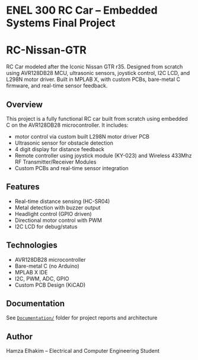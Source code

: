 # ENEL 300 RC Car – Embedded Systems Final Project

# RC-Nissan-GTR
RC Car modeled after the Iconic Nissan GTR r35. Designed from scratch using AVR128DB28 MCU, ultrasonic sensors, joystick control, I2C LCD, and L298N motor driver. Built in MPLAB X, with custom PCBs, bare-metal C firmware, and real-time sensor feedback.

## Overview
This project is a fully functional RC car built from scratch using embedded C on the AVR128DB28 microcontroller. It includes:

- motor control via custom built L298N motor driver PCB
- Ultrasonic sensor for obstacle detection
- 4 digit display for distance feedback
- Remote controller using joystick module (KY-023) and Wireless 433Mhz RF Transmitter/Receiver Modules
- Custom PCBs and real-time sensor integration

## Features
- Real-time distance sensing (HC-SR04)
- Metal detection with buzzer output
- Headlight control (GPIO driven)
- Directional motor control with PWM
- I2C LCD for debug/status

## Technologies
- AVR128DB28 microcontroller
- Bare-metal C (no Arduino)
- MPLAB X IDE
- I2C, PWM, ADC, GPIO
- Custom PCB Design (KiCAD)

## Documentation
See [`Documentation/`](Documentation/) folder for project reports and architecture

## Author
Hamza Elhakim – Electrical and Computer Engineering Student


